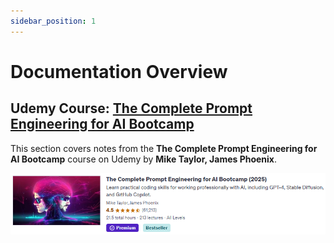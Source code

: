 ```yaml
---
sidebar_position: 1
---
```


# Documentation Overview

## Udemy Course: [The Complete Prompt Engineering for AI Bootcamp](https://www.udemy.com/share/108qiI/)

This section covers notes from the **The Complete Prompt Engineering for AI Bootcamp** course on Udemy by **Mike Taylor, James Phoenix**.

![Prompt Engineering Course](./img/udemy-course.png)
